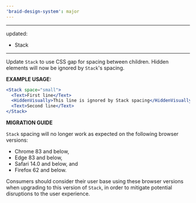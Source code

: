 ```yaml
---
'braid-design-system': major
---
```


---
updated:
  - Stack
---

Update `Stack` to use CSS gap for spacing between children. Hidden elements  will now be ignored by `Stack`'s spacing.

**EXAMPLE USAGE:**
```jsx
<Stack space="small">
  <Text>First line</Text>
  <HiddenVisually>This line is ignored by Stack spacing</HiddenVisually>
  <Text>Second line</Text>
</Stack>
```

**MIGRATION GUIDE**

`Stack` spacing will no longer work as expected on the following browser versions:

- Chrome 83 and below,
- Edge 83 and below,
- Safari 14.0 and below, and
- Firefox 62 and below.

Consumers should consider their user base using these browser versions when upgrading to this version of `Stack`, in order to mitigate potential disruptions to the user experience.
